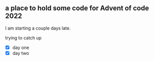 ## a place to hold some code for Advent of code 2022

I am starting a couple days late.

trying to catch up

- [X] day one
- [X] day two
